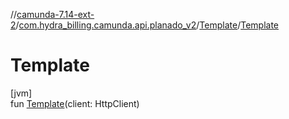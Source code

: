 //[camunda-7.14-ext-2](../../../index.md)/[com.hydra_billing.camunda.api.planado_v2](../index.md)/[Template](index.md)/[Template](-template.md)

# Template

[jvm]\
fun [Template](-template.md)(client: HttpClient)
